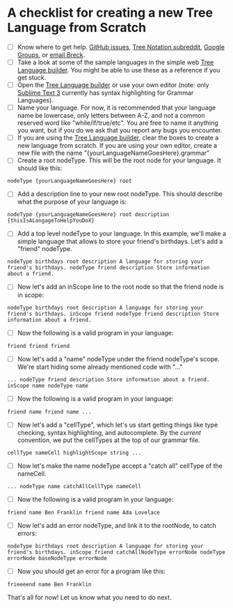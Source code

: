A checklist for creating a new Tree Language from Scratch
=========================================================

- [ ] Know where to get help. [GitHub issues](https://github.com/breck7/jtree/issues), [Tree Notation subreddit](https://reddit.com/r/treenotation), [Google Groups](mailto:treenotation@googlegroups.com), or [email Breck](mailto:breck7@gmail.com).
- [ ] Take a look at some of the sample languages in the simple web [Tree Language builder](http://treenotation.org/sandbox/build/). You might be able to use these as a reference if you get stuck.
- [ ] Open the [Tree Language builder](http://treenotation.org/sandbox/build/) or use your own editor (note: only [Sublime Text 3](https://www.sublimetext.com/) currently has syntax highlighting for Grammar Languages).
- [ ] Name your language. For now, it is recommended that your language name be lowercase, only letters between A-Z, and not a common reserved word like "while/if/true/etc". You are free to name it anything you want, but if you do we ask that you report any bugs you encounter.
- [ ] If you are using the [Tree Language builder](http://treenotation.org/sandbox/build/), clear the boxes to create a new language from scratch.
If you are using your own editor, create a new file with the name "{yourLanguageNameGoesHere}.grammar"
- [ ] Create a root nodeType. This will be the root node for your language. It should like this:

`nodeType {yourLanguageNameGoesHere}
 root`

- [ ] Add a description line to your new root nodeType. This should describe what the purpose of your language is:

`nodeType {yourLanguageNameGoesHere}
 root
 description {thisIsALangageToHelpYouDoX}`

- [ ] Add a top level nodeType to your language. In this example, we'll make a simple language that allows to store your friend's birthdays. Let's add a "friend" nodeType.

`nodeType birthdays
 root
 description A language for storing your friend's birthdays.
nodeType friend
 description Store information about a friend.`

- [ ] Now let's add an inScope line to the root node so that the friend node is in scope:

`nodeType birthdays
 root
 description A language for storing your friend's birthdays.
 inScope friend
nodeType friend
 description Store information about a friend.`

- [ ] Now the following is a valid program in your language:

`friend
friend
friend`

- [ ] Now let's add a "name" nodeType under the friend nodeType's scope. We're start hiding some already mentioned code with "..." 

`...
nodeType friend
 description Store information about a friend.
 inScope name
nodeType name`

- [ ] Now the following is a valid program in your language:

`friend
 name
friend
 name
...`

- [ ] Now let's add a "cellType", which let's us start getting things like type checking, syntax highlighting, and autocomplete. By the *current* convention, we put the cellTypes at the top of our grammar file.

`cellType nameCell
 highlightScope string
...`

- [ ] Now let's make the name nodeType accept a "catch all" cellType of the nameCell.

`...
nodeType name
 catchAllCellType nameCell`

- [ ] Now the following is a valid program in your language:

`friend
 name Ben Franklin
friend
 name Ada Lovelace`

- [ ] Now let's add an error nodeType, and link it to the rootNode, to catch errors:

`nodeType birthdays
 root
 description A language for storing your friend's birthdays.
 inScope friend
 catchAllNodeType errorNode
nodeType errorNode
 baseNodeType errorNode`

- [ ] Now you should get an error for a program like this:

`frieeeend
 name Ben Franklin`

That's all for now! Let us know what you need to do next.
